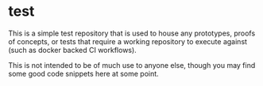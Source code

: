 # test
This is a simple test repository that is used to house any prototypes, proofs of concepts, or tests that require a working repository to execute against (such as docker backed CI workflows).

This is not intended to be of much use to anyone else, though you may find some good code snippets here at some point.
